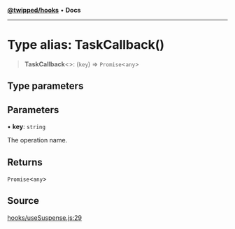 [**@twipped/hooks**](../../README.md) • **Docs**

***

# Type alias: TaskCallback()

> **TaskCallback**\<\>: (`key`) => `Promise`\<`any`\>

## Type parameters

## Parameters

• **key**: `string`

The operation name.

## Returns

`Promise`\<`any`\>

## Source

[hooks/useSuspense.js:29](https://github.com/Twipped/hooks/blob/main/hooks/useSuspense.js#L29)
